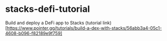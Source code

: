 # stacks-defi-tutorial
Build and deploy a DeFi app to Stacks
(tutorial link)[https://www.pointer.gg/tutorials/build-a-dex-with-stacks/56abb3a4-05c1-4608-b096-f82189e9f759]
